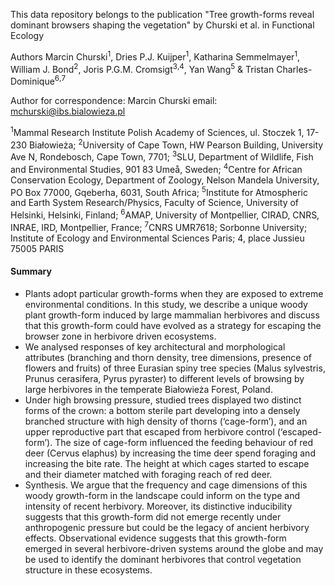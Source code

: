 This data repository belongs to the publication "Tree growth-forms reveal dominant browsers shaping the vegetation" by Churski et al. in Functional Ecology

Authors
Marcin Churski<sup>1</sup>, Dries P.J. Kuijper<sup>1</sup>, Katharina Semmelmayer<sup>1</sup>, William J. Bond<sup>2</sup>, Joris P.G.M. Cromsigt<sup>3</sup><sup>,</sup><sup>4</sup>, Yan Wang<sup>5</sup>  & Tristan Charles-Dominique<sup>6</sup><sup>,</sup><sup>7</sup>

Author for correspondence:
Marcin Churski
email: mchurski@ibs.bialowieza.pl

<sup>1</sup>Mammal Research Institute Polish Academy of Sciences, ul. Stoczek 1, 17-230 Białowieża; <sup>2</sup>University of Cape Town, HW Pearson Building, University Ave N, Rondebosch, Cape Town, 7701; <sup>3</sup>SLU, Department of Wildlife, Fish and Environmental Studies, 901 83 Umeå, Sweden; <sup>4</sup>Centre for African Conservation Ecology, Department of Zoology, Nelson Mandela University, PO Box 77000, Gqeberha, 6031, South Africa; <sup>5</sup>Institute for Atmospheric and Earth System Research/Physics, Faculty of Science, University of Helsinki, Helsinki, Finland; <sup>6</sup>AMAP, University of Montpellier, CIRAD, CNRS, INRAE, IRD, Montpellier, France; <sup>7</sup>CNRS UMR7618; Sorbonne University; Institute of Ecology and Environmental Sciences Paris; 4, place Jussieu 75005 PARIS

#### Summary
* Plants adopt particular growth-forms when they are exposed to extreme environmental conditions. In this study, we describe a unique woody plant growth-form induced by large mammalian herbivores and discuss that this growth-form could have evolved as a strategy for escaping the browser zone in herbivore driven ecosystems. 
* We analysed responses of key architectural and morphological attributes (branching and thorn density, tree dimensions, presence of flowers and fruits) of three Eurasian spiny tree species (Malus sylvestris, Prunus cerasifera, Pyrus pyraster) to different levels of browsing by large herbivores in the temperate Białowieża Forest, Poland. 
* Under high browsing pressure, studied trees displayed two distinct forms of the crown: a bottom sterile part developing into a densely branched structure with high density of thorns (‘cage-form’), and an upper reproductive part that escaped from herbivore control (‘escaped-form’). The size of cage-form influenced the feeding behaviour of red deer (Cervus elaphus) by increasing the time deer spend foraging and increasing the bite rate. The height at which cages started to escape and their diameter matched with foraging reach of red deer.
* Synthesis. We argue that the frequency and cage dimensions of this woody growth-form in the landscape could inform on the type and intensity of recent herbivory. Moreover, its distinctive inducibility suggests that this growth-form did not emerge recently under anthropogenic pressure but could be the legacy of ancient herbivory effects. Observational evidence suggests that this growth-form emerged in several herbivore-driven systems around the globe and may be used to identify the dominant herbivores that control vegetation structure in these ecosystems.
